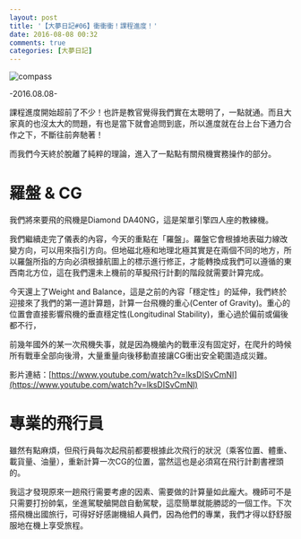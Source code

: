 ```yaml
---
layout: post
title: '【大夢日記#06】衝衝衝！課程進度！'
date: 2016-08-08 00:32
comments: true
categories: [大夢日記]
---
```

![compass](https://imgur.com/otqBC6g.jpg)

-2016.08.08-

課程進度開始超前了不少！也許是教官覺得我們實在太聰明了，一點就通。而且大家真的也沒太大的問題，有也是當下就會追問到底，所以進度就在台上台下通力合作之下，不斷往前奔馳著！

而我們今天終於脫離了純粹的理論，進入了一點點有關飛機實務操作的部分。

# 羅盤 & CG

我們將來要飛的飛機是Diamond DA40NG，這是架單引擎四人座的教練機。

我們繼續走完了儀表的內容，今天的重點在「羅盤」。羅盤它會根據地表磁力線改變方向，可以用來指引方向。但地磁北極和地理北極其實是在兩個不同的地方，所以羅盤所指的方向必須根據航圖上的標示進行修正，才能轉換成我們可以遵循的東西南北方位，這在我們還未上機前的草擬飛行計劃的階段就需要計算完成。

今天還上了Weight and Balance，這是之前的內容「穩定性」的延伸，我們終於迎接來了我們的第一道計算題，計算一台飛機的重心(Center of Gravity)。重心的位置會直接影響飛機的垂直穩定性(Longitudinal Stability)，重心過於偏前或偏後都不行，

前幾年國外的某一次飛機失事，就是因為機艙內的戰車沒有固定好，在爬升的時候所有戰車全部向後滑，大量重量向後移動直接讓CG衝出安全範圍造成災難。

影片連結：[https://www.youtube.com/watch?v=lksDISvCmNI](https://www.youtube.com/watch?v=lksDISvCmNI)

# 專業的飛行員

雖然有點麻煩，但飛行員每次起飛前都要根據此次飛行的狀況（乘客位置、體重、載貨量、油量），重新計算一次CG的位置，當然這也是必須寫在飛行計劃書裡頭的。

我這才發現原來一趟飛行需要考慮的因素、需要做的計算量如此龐大。機師可不是只需要打扮帥氣，坐進駕駛艙開啟自動駕駛，這麼簡單就能勝認的一個工作。下次搭飛機出國旅行，可得好好感謝機組人員們，因為他們的專業，我們才得以舒舒服服地在機上享受旅程。